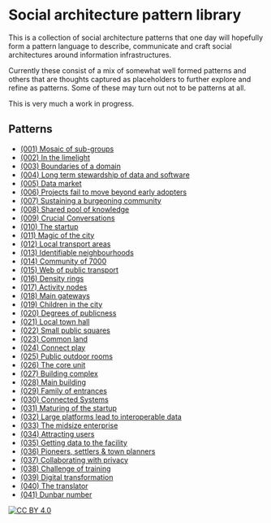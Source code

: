 # Social architecture pattern library

This is a collection of social architecture patterns that one day will hopefully form a pattern language to describe, communicate and craft social architectures around information infrastructures.

Currently these consist of a mix of somewhat well formed patterns and others that are thoughts captured as placeholders to further explore and refine as patterns.  Some of these may turn out not to be patterns at all.

This is very much a work in progress.


## Patterns

* [(001) Mosaic of sub-groups](patterns/(001)%20Mosaic%20of%20sub-groups/README.md)
* [(002) In the limelight](patterns/(002)%20In%20the%20limelight/README.md)
* [(003) Boundaries of a domain](patterns/(003)%20Boundaries%20of%20a%20domain/README.md)
* [(004) Long term stewardship of data and software](patterns/(004)%20Long%20term%20stewardship%20of%20data%20and%20software/README.md)
* [(005) Data market](patterns/(005)%20Data%20market/README.md)
* [(006) Projects fail to move beyond early adopters](patterns/(006)%20Projects%20fail%20to%20move%20beyond%20early%20adopters/README.md)
* [(007) Sustaining a burgeoning community](patterns/(007)%20Sustaining%20a%20burgeoning%20community/README.md)
* [(008) Shared pool of knowledge](patterns/(008)%20Shared%20pool%20of%20knowledge/README.md)
* [(009) Crucial Conversations](patterns/(009)%20Crucial%20Conversations/README.md)
* [(010) The startup](patterns/(010)%20The%20startup/README.md)
* [(011) Magic of the city](patterns/(011)%20Magic%20of%20the%20city/README.md)
* [(012) Local transport areas](patterns/(012)%20Local%20transport%20areas/README.md)
* [(013) Identifiable neighbourhoods](patterns/(013)%20Identifiable%20neighbourhoods/README.md)
* [(014) Community of 7000](patterns/(014)%20Community%20of%207000/README.md)
* [(015) Web of public transport](patterns/(015)%20Web%20of%20public%20transport/README.md)
* [(016) Density rings](patterns/(016)%20Density%20rings/README.md)
* [(017) Activity nodes](patterns/(017)%20Activity%20nodes/README.md)
* [(018) Main gateways](patterns/(018)%20Main%20gateways/README.md)
* [(019) Children in the city](patterns/(019)%20Children%20in%20the%20city/README.md)
* [(020) Degrees of publicness](patterns/(020)%20Degrees%20of%20publicness/README.md)
* [(021) Local town hall](patterns/(021)%20Local%20town%20hall/README.md)
* [(022) Small public squares](patterns/(022)%20Small%20public%20squares/README.md)
* [(023) Common land](patterns/(023)%20Common%20land/README.md)
* [(024) Connect play](patterns/(024)%20Connect%20play/README.md)
* [(025) Public outdoor rooms](patterns/(025)%20Public%20outdoor%20rooms/README.md)
* [(026) The core unit](patterns/(026)%20The%20core%20unit/README.md)
* [(027) Building complex](patterns/(027)%20Building%20complex/README.md)
* [(028) Main building](patterns/(028)%20Main%20building/README.md)
* [(029) Family of entrances](patterns/(029)%20Family%20of%20entrances/README.md)
* [(030) Connected Systems](patterns/(030)%20Connected%20Systems/README.md)
* [(031) Maturing of the startup](patterns/(031)%20Maturing%20of%20the%20startup/README.md)
* [(032) Large platforms lead to interoperable data](patterns/(032)%20Large%20platforms%20lead%20to%20interoperable%20data/README.md)
* [(033) The midsize enterprise](patterns/(033)%20The%20midsize%20enterprise/README.md)
* [(034) Attracting users](patterns/(034)%20Attracting%20users/README.md)
* [(035) Getting data to the facility](patterns/(035)%20Getting%20data%20to%20the%20facility/README.md)
* [(036) Pioneers, settlers & town planners](patterns/(036)%20Pioneers%2C%20settlers%20%26%20town%20planners/README.md)
* [(037) Collaborating with privacy](patterns/(037)%20Collaborating%20with%20privacy/README.md)
* [(038) Challenge of training](patterns/(038)%20Challenge%20of%20training/README.md)
* [(039) Digital transformation](patterns/(039)%20Digital%20transformation/README.md)
* [(040) The translator](patterns/(040)%20The%20translator/README.md)
* [(041) Dunbar number](patterns/(041)%20Dunbar%20number/README.md)

[![CC BY 4.0][cc-by-image]][cc-by]

[cc-by]: http://creativecommons.org/licenses/by/4.0/
[cc-by-image]: https://i.creativecommons.org/l/by/4.0/88x31.png

